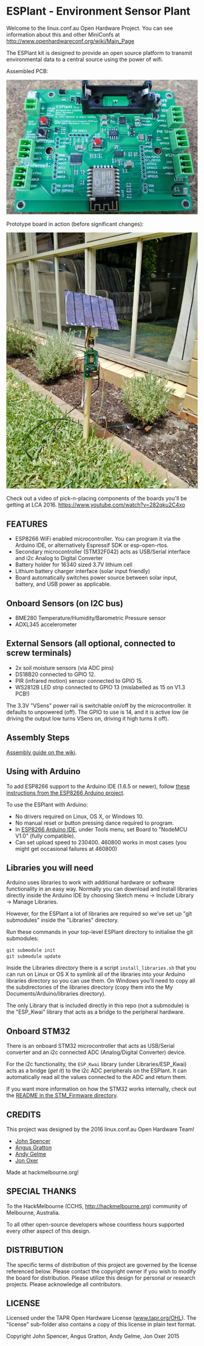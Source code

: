 ESPlant - Environment Sensor Plant
=============

Welcome to the linux.conf.au Open Hardware Project.  You can see information about this and other MiniConfs at http://www.openhardwareconf.org/wiki/Main_Page

The ESPlant kit is designed to provide an open source platform to transmit environmental data to a central source using the power of wifi.

Assembled PCB:

![ESPlant main board](Photos/ESPlant.jpg?raw=true "Front")

Prototype board in action (before significant changes):

![Prototype](Photos/ESPlant.prototype.jpg?raw=true "Prototype")

Check out a video of pick-n-placing components of the boards you'll be getting at LCA 2016.
https://www.youtube.com/watch?v=282qku2C4xo

FEATURES
--------

* ESP8266 WiFi enabled microcontroller. You can program it via the Arduino IDE, or alternatively Espressif SDK or esp-open-rtos.
* Secondary microcontroller (STM32F042) acts as USB/Serial interface and i2c Analog to Digital Converter
* Battery holder for 16340 sized 3.7V lithium cell
* Lithium battery charger interface (solar input friendly)
* Board automatically switches power source between solar input, battery, and USB power as applicable.

## Onboard Sensors (on I2C bus)

* BME280 Temperature/Humidity/Barometric Pressure sensor
* ADXL345 accelerometer

## External Sensors (all optional, connected to screw terminals)

* 2x soil moisture sensors (via ADC pins)
* DS18B20 connected to GPIO 12.
* PIR (infrared motion) sensor connected to GPIO 15.
* WS2812B LED strip connected to GPIO 13 (mislabelled as 15 on V1.3 PCB!)

The 3.3V "VSens" power rail is switchable on/off by the microcontroller. It defaults to unpowered (off). The GPIO to use is 14, and it is active low (ie driving the output low turns VSens on, driving it high turns it off).

Assembly Steps
--------------

[Assembly guide on the wiki](https://github.com/CCHS-Melbourne/ESPlant/wiki/Step-1:-Step-by-Step-Assembly).

Using with Arduino
------------------

To add ESP8266 support to the Arduino IDE (1.6.5 or newer), follow [these instructions from the ESP8266 Arduino project](https://github.com/esp8266/Arduino/#installing-with-boards-manager).

To use the ESPlant with Arduino:

* No drivers required on Linux, OS X, or Windows 10.
* No manual reset or button pressing dance required to program.
* In [ESP8266 Arduino IDE](https://github.com/esp8266/arduino), under Tools menu, set Board to "NodeMCU V1.0" (fully compatible).
* Can set upload speed to 230400. 460800 works in most cases (you might get occasional failures at 460800)

Libraries you will need
-----------------------

Arduino uses libraries to work with additional hardware or software functionality in an easy way. Normally you can download and install libraries directly inside the Arduino IDE by choosing Sketch menu -> Include Library -> Manage Libraries.

However, for the ESPlant a lot of libraries are required so we've set up "git submodules" inside the "Libraries" directory.

Run these commands in your top-level ESPlant directory to initialise the git submodules:

```
git submodule init
git submodule update
```

Inside the Libraries directory there is a script `install_libraries.sh` that you can run on Linux or OS X to symlink all of the libraries into your Arduino libraries directory so you can use them. On Windows you'll need to copy all the subdirectories of the libraries directory (copy them into the My Documents/Arduino/libraries directory).

The only Library that is included directly in this repo (not a submodule) is the "ESP_Kwai" library that acts as a bridge to the peripheral hardware.

Onboard STM32
-------------

There is an onboard STM32 microcontroller that acts as USB/Serial converter and an i2c connected ADC (Analog/Digital Converter) device.

For the i2c functionality, the `ESP_Kwai` library (under Libraries/ESP_Kwai) acts as a bridge (*get it*) to the i2c ADC peripherals on the ESPlant. It can automatically read all the values connected to the ADC and return them.


If you want more information on how the STM32 works internally, check out the [README in the STM_Firmware directory](https://github.com/CCHS-Melbourne/ESPlant/tree/master/STM_Firmware#readme).

CREDITS
------------

This project was designed by the 2016 linux.conf.au Open Hardware Team!
 - [John Spencer](https://github.com/mage0r)
 - [Angus Gratton](https://github.com/projectgus)
 - [Andy Gelme](https://github.com/geekscape)
 - [Jon Oxer](https://github.com/jonoxer)

Made at hackmelbourne.org!

SPECIAL THANKS
------------

To the HackMelbourne (CCHS, http://hackmelbourne.org) community of Melbourne, Australia.

To all other open-source developers whose countless hours supported every other aspect of this design.

DISTRIBUTION
------------
The specific terms of distribution of this project are governed by the
license referenced below. Please contact the copyright owner if you wish to modify the board for distribution. Please utilize this design for personal or research projects. Please acknowledge all contributors.

LICENSE
-------
Licensed under the TAPR Open Hardware License (www.tapr.org/OHL).
The "license" sub-folder also contains a copy of this license in plain text format.

Copyright John Spencer, Angus Gratton, Andy Gelme, Jon Oxer 2015
